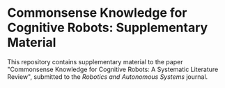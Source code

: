 # Commonsense Knowledge for Cognitive Robots: Supplementary Material

This repository contains supplementary material to the paper "Commonsense Knowledge for Cognitive Robots: A Systematic Literature Review", submitted to the *Robotics and Autonomous Systems* journal.
